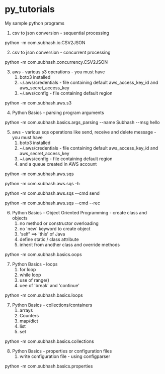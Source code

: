 # py_tutorials
My sample python programs

1. csv to json conversion - sequential processing

python -m com.subhash.io.CSV2JSON

2. csv to json conversion - concurrent processing

python -m com.subhash.concurrency.CSV2JSON

3. aws - various s3 operations - you must have
    1. boto3 installed
    2. ~/.aws/credentials - file containing default aws_access_key_id and aws_secret_access_key
    3. ~/.aws/config - file containing default region

python -m com.subhash.aws.s3

4. Python Basics - parsing program arguments

python -m com.subhash.basics.args_parsing --name Subhash --msg  hello

5. aws - various sqs operations like send, receive and delete message - you must have
    1. boto3 installed
    2. ~/.aws/credentials - file containing default aws_access_key_id and aws_secret_access_key
    3. ~/.aws/config - file containing default region
    4. and a queue created in AWS account

python -m com.subhash.aws.sqs

python -m com.subhash.aws.sqs -h

python -m com.subhash.aws.sqs --cmd send

python -m com.subhash.aws.sqs --cmd --rec

6. Python Basics - Object Oriented Programming - create class and objects
    1. no method or constructor overloading
    2. no 'new' keyword to create object
    3. 'self' ==> 'this' of Java
    4. define static / class attribute
    5. inherit from another class and override methods

python -m com.subhash.basics.oops

7. Python Basics - loops
    1. for loop
    2. while loop
    3. use of range()
    4. uee of 'break' and 'continue'

python -m com.subhash.basics.loops

7. Python Basics - collections/containers
    1. arrays
    2. Counters
    3. map/dict
    4. list
    5. set

python -m com.subhash.basics.collections


8. Python Basics - properties or configuration files
    1. write configuration file - using configparser

python -m com.subhash.basics.properties